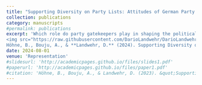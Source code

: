 ```yaml
---
title: "Supporting Diversity on Party Lists: Attitudes of German Party Gatekeepers towards Enhancing Immigrant Representation."
collection: publications
category: manuscripts
#permalink: publications
excerpt: 'Which role do party gatekeepers play in shaping the political representation of immigrants? We address this question by analyzing unique survey data collected at party list nomination events, containing individual level attitudes of party gatekeepers towards this issue. We find that apart from political ideology solidarity between underrepresented groups seems to play a central role, in shaping the support for immigrant-origin candidates. <br> <br>
<img src="https://raw.githubusercontent.com/DarioLandwehr/DarioLandwehr.github.io/master/images/supporting_diversity_img.png" alt="Supporting Diversity" height="80"> <br> <br>
Höhne, B., Bouju, A., & **Landwehr, D.** (2024). Supporting Diversity on Party Lists: Attitudes of German Party Gatekeepers Towards Enhancing Immigrant Representation. *Representation, 60*(3), 395-414.'
date: 2024-08-01
venue: 'Representation'
#slidesurl: 'http://academicpages.github.io/files/slides1.pdf'
#paperurl: 'http://academicpages.github.io/files/paper1.pdf'
#citation: 'Höhne, B., Bouju, A., & Landwehr, D. (2023). &quot;Supporting Diversity on Party Lists: Attitudes of German Party Gatekeepers towards Enhancing Immigrant Representation.&quot; <i>Representation</i>. 60(3).'
---
```

